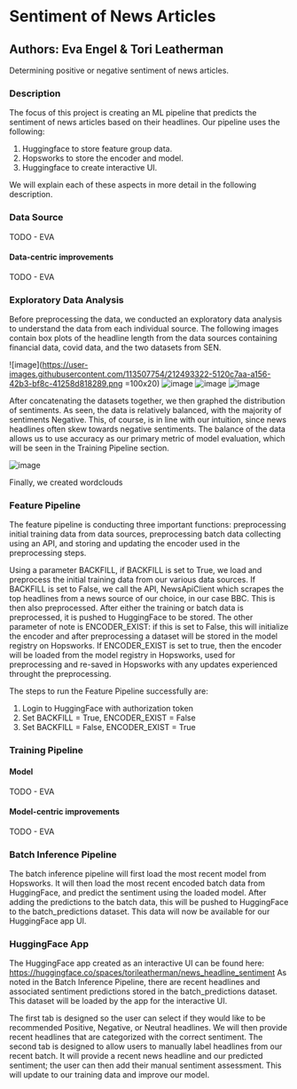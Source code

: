 # Sentiment of News Articles
## Authors: Eva Engel & Tori Leatherman
Determining positive or negative sentiment of news articles.

### Description
The focus of this project is creating an ML pipeline that predicts the sentiment of news articles based on their headlines. Our pipeline uses the following:
1. Huggingface to store feature group data.
2. Hopsworks to store the encoder and model.
3. Huggingface to create interactive UI.

We will explain each of these aspects in more detail in the following description.

### Data Source

TODO - EVA
#### Data-centric improvements
TODO - EVA

### Exploratory Data Analysis
Before preprocessing the data, we conducted an exploratory data analysis to understand the data from each individual source. The following images contain box plots of the headline length from the data sources containing financial data, covid data, and the two datasets from SEN.

![image](https://user-images.githubusercontent.com/113507754/212493322-5120c7aa-a156-42b3-bf8c-41258d818289.png =100x20)
![image](https://user-images.githubusercontent.com/113507754/212493330-fe05b823-8aed-42c0-8a02-59106d60b67b.png)
![image](https://user-images.githubusercontent.com/113507754/212493338-ad418e9b-40c7-4b69-970f-93f5dc5a9b21.png)
![image](https://user-images.githubusercontent.com/113507754/212493345-79b550df-dc06-4249-9b48-54552c95eff6.png)

After concatenating the datasets together, we then graphed the distribution of sentiments. As seen, the data is relatively balanced, with the majority of sentiments Negative. This, of course, is in line with our intuition, since news headlines often skew towards negative sentiments. The balance of the data allows us to use accuracy as our primary metric of model evaluation, which will be seen in the Training Pipeline section. 

![image](https://user-images.githubusercontent.com/113507754/212493829-6ae6f3aa-ebfa-474e-93b9-01b330d8e6e1.png)

Finally, we created wordclouds 

### Feature Pipeline
The feature pipeline is conducting three important functions: preprocessing initial training data from data sources, preprocessing batch data collecting using an API, and storing and updating the encoder used in the preprocessing steps. 

Using a parameter BACKFILL, if BACKFILL is set to True, we load and preprocess the initial training data from our various data sources. If BACKFILL is set to False, we call the API, NewsApiClient which scrapes the top headlines from a news source of our choice, in our case BBC. This is then also preprocessed. After either the training or batch data is preprocessed, it is pushed to HuggingFace to be stored. The other parameter of note is ENCODER_EXIST: if this is set to False, this will initialize the encoder and after preprocessing a dataset will be stored in the model registry on Hopsworks. If ENCODER_EXIST is set to true, then the encoder will be loaded from the model registry in Hopsworks, used for preprocessing and re-saved in Hopsworks with any updates experienced throught the preprocessing.

The steps to run the Feature Pipeline successfully are:
 1. Login to HuggingFace with authorization token
 2. Set BACKFILL = True, ENCODER_EXIST = False
 3. Set BACKFILL = False, ENCODER_EXIST = True

### Training Pipeline

#### Model 
TODO - EVA
#### Model-centric improvements
TODO - EVA


### Batch Inference Pipeline
The batch inference pipeline will first load the most recent model from Hopsworks. It will then load the most recent encoded batch data from HuggingFace, and predict the sentiment using the loaded model. After adding the predictions to the batch data, this will be pushed to HuggingFace to the batch_predictions dataset. This data will now be available for our HuggingFace app UI.

### HuggingFace App
The HuggingFace app created as an interactive UI can be found here: https://huggingface.co/spaces/torileatherman/news_headline_sentiment As noted in the Batch Inference Pipeline, there are recent headlines and associated sentiment predictions stored in the batch_predictions dataset. This dataset will be loaded by the app for the interactive UI.

The first tab is designed so the user can select if they would like to be recommended Positive, Negative, or Neutral headlines. We will then provide recent headlines that are categorized with the correct sentiment. 
The second tab is designed to allow users to manually label headlines from our recent batch. It will provide a recent news headline and our predicted sentiment; the user can then add their manual sentiment assessment. This will update to our training data and improve our model.

